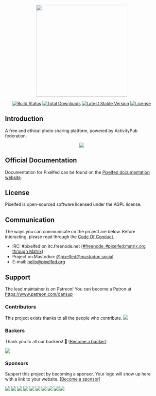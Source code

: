 <p align="center"><img src="https://pixelfed.nyc3.cdn.digitaloceanspaces.com/logos/pixelfed-full-color.svg" width="300px"></p>

<p align="center">
<a href="https://circleci.com/gh/pixelfed/pixelfed"><img src="https://circleci.com/gh/pixelfed/pixelfed.svg?style=svg" alt="Build Status"></a>
<a href="https://packagist.org/packages/pixelfed/pixelfed"><img src="https://poser.pugx.org/pixelfed/pixelfed/d/total.svg" alt="Total Downloads"></a>
<a href="https://packagist.org/packages/pixelfed/pixelfed"><img src="https://poser.pugx.org/pixelfed/pixelfed/v/stable.svg" alt="Latest Stable Version"></a>
<a href="https://packagist.org/packages/pixelfed/pixelfed"><img src="https://poser.pugx.org/pixelfed/pixelfed/license.svg" alt="License"></a>
</p>

## Introduction

A free and ethical photo sharing platform, powered by ActivityPub federation.

<p align="center">
<img src="https://pixelfed.nyc3.cdn.digitaloceanspaces.com/media/Screen%20Shot%202019-02-05%20at%206.34.59%20PM.png">
</p>

## Official Documentation

Documentation for Pixelfed can be found on the [Pixelfed documentation website](https://pixelfed.github.io/docs/master/).

## License

Pixelfed is open-sourced software licensed under the AGPL license.

## Communication

The ways you can communicate on the project are below. Before interacting, please
read through the [Code Of Conduct](CODE_OF_CONDUCT.md).

* IRC: #pixelfed on irc.freenode.net ([#freenode_#pixelfed:matrix.org through
Matrix](https://matrix.to/#/#freenode_#pixelfed:matrix.org))
* Project on Mastodon: [@pixelfed@mastodon.social](https://mastodon.social/@pixelfed)
* E-mail: [hello@pixelfed.org](mailto:hello@pixelfed.org)

## Support

The lead maintainer is on Patreon! You can become a Patron at
https://www.patreon.com/dansup

### Contributors

This project exists thanks to all the people who contribute. 
<a href="https://github.com/pixelfed/pixelfed/graphs/contributors"><img src="https://opencollective.com/pixelfed/contributors.svg?width=890&button=false" /></a>


### Backers

Thank you to all our backers! 🙏 [[Become a backer](https://opencollective.com/pixelfed#backer)]

<a href="https://opencollective.com/pixelfed#backers" target="_blank"><img src="https://opencollective.com/pixelfed/backers.svg?width=890"></a>


### Sponsors

Support this project by becoming a sponsor. Your logo will show up here with a link to your website. [[Become a sponsor](https://opencollective.com/pixelfed#sponsor)]

<a href="https://opencollective.com/pixelfed/sponsor/0/website" target="_blank"><img src="https://opencollective.com/pixelfed/sponsor/0/avatar.svg"></a>
<a href="https://opencollective.com/pixelfed/sponsor/1/website" target="_blank"><img src="https://opencollective.com/pixelfed/sponsor/1/avatar.svg"></a>
<a href="https://opencollective.com/pixelfed/sponsor/2/website" target="_blank"><img src="https://opencollective.com/pixelfed/sponsor/2/avatar.svg"></a>
<a href="https://opencollective.com/pixelfed/sponsor/3/website" target="_blank"><img src="https://opencollective.com/pixelfed/sponsor/3/avatar.svg"></a>
<a href="https://opencollective.com/pixelfed/sponsor/4/website" target="_blank"><img src="https://opencollective.com/pixelfed/sponsor/4/avatar.svg"></a>
<a href="https://opencollective.com/pixelfed/sponsor/5/website" target="_blank"><img src="https://opencollective.com/pixelfed/sponsor/5/avatar.svg"></a>
<a href="https://opencollective.com/pixelfed/sponsor/6/website" target="_blank"><img src="https://opencollective.com/pixelfed/sponsor/6/avatar.svg"></a>
<a href="https://opencollective.com/pixelfed/sponsor/7/website" target="_blank"><img src="https://opencollective.com/pixelfed/sponsor/7/avatar.svg"></a>
<a href="https://opencollective.com/pixelfed/sponsor/8/website" target="_blank"><img src="https://opencollective.com/pixelfed/sponsor/8/avatar.svg"></a>
<a href="https://opencollective.com/pixelfed/sponsor/9/website" target="_blank"><img src="https://opencollective.com/pixelfed/sponsor/9/avatar.svg"></a>